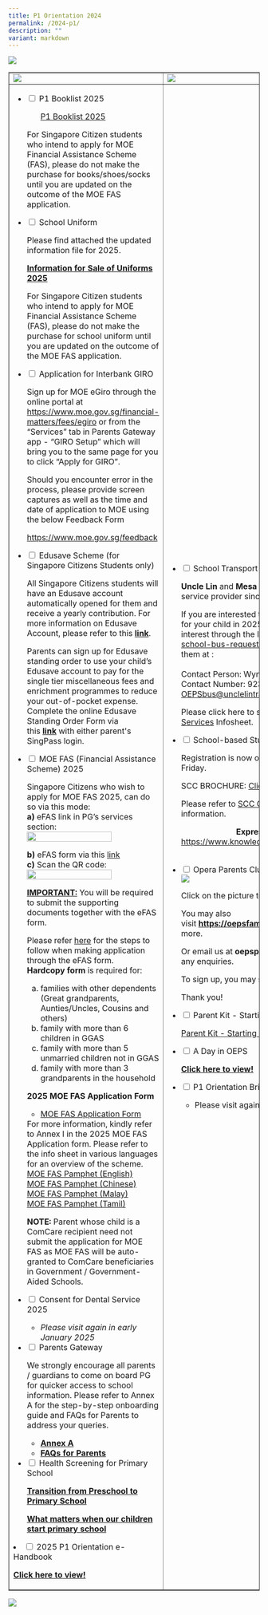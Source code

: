 ```yaml
---
title: P1 Orientation 2024
permalink: /2024-p1/
description: ""
variant: markdown
---
```

<img src="/images/p12025.jpg">
<table style="border-collapse: collapse; width: 100%;" border="1">
<tbody>
<tr>
<td style="width: 33.3333%;"><img src="/images/p12025_h1.jpg"></td>
<td style="width: 33.3333%;"><img src="/images/p12025_h2.jpg"></td>
<td style="width: 33.3333%;"><img src="/images/p12025_h3.jpg"></td>
</tr>
<tr>
<td style="width: 33.3333%;">
<ul class="jekyllcodex_accordion">
<li><input id="accordion1" type="checkbox"> <label for="accordion1">P1 Booklist 2025</label>
<div>
<ul>
<a href="">P1 Booklist 2025</a>
</ul>
<p>For Singapore Citizen students who intend to apply for MOE Financial Assistance Scheme (FAS), please do not make the purchase for books/shoes/socks until you are updated on the outcome of the MOE FAS application.</p>
</div>
</li>
<li><input id="accordion2" type="checkbox"> <label for="accordion2">School Uniform</label>
<div>
	<p>Please find attached the updated information file for 2025. </p>
<p><a href="/files/P12024/uniform.pdf"><strong>Information for Sale of Uniforms 2025</strong></a></p>
<p>For Singapore Citizen students who intend to apply for MOE Financial Assistance Scheme (FAS), please do not make the purchase for school uniform until you are updated on the outcome of the MOE FAS application.</p>
<p></p>
</div>
</li>
<li><input id="accordion3" type="checkbox"> <label for="accordion3">Application for Interbank GIRO</label>
<div>
<p>Sign up for MOE eGiro through the online portal at <a href="https://www.moe.gov.sg/financial-matters/fees/egiro">https://www.moe.gov.sg/financial-matters/fees/egiro</a> or from the “Services” tab in Parents Gateway app - “GIRO Setup” which will bring you to the same page for you to click “Apply for GIRO”.</p>
<p>Should you encounter error in the process, please provide screen captures as well as the time and date of application to MOE using the below Feedback Form&nbsp;</p><a href="https://www.moe.gov.sg/feedback">https://www.moe.gov.sg/feedback</a><p></p>
</div>
</li>
<li><input id="accordion4" type="checkbox"> <label for="accordion4">Edusave Scheme (for Singapore Citizens Students only)</label>
<div>
<p>All Singapore Citizens students will have an Edusave account automatically opened for them and receive a yearly contribution. For more information on Edusave Account, please refer to this&nbsp;<strong><a href="https://www.moe.gov.sg/financial-matters/edusave-account/usage-of-edusave-funds" target="_blank" rel="noopener">link</a></strong>.</p>
<p>Parents can sign up for Edusave standing order to use your child’s Edusave account to pay for the single tier miscellaneous fees and enrichment programmes to reduce your out-of-pocket expense. Complete the online Edusave Standing Order Form via this&nbsp;<strong><a href="https://form.gov.sg/5be24a1bb3f842000fdc4e59" target="_blank" rel="noopener">link</a>&nbsp;</strong>with either parent's SingPass login.</p>
</div>
</li>
<li><input id="accordion5" type="checkbox"> <label for="accordion5">MOE FAS (Financial Assistance Scheme) 2025</label>
<div>

<p>Singapore Citizens who wish to apply for MOE FAS 2025, can do so via this mode:<br><strong>a)</strong> eFAS link in PG’s services section:
<img style="width: 80%;" src="/images/efasefas.png">
	
<strong>b)</strong> eFAS form via this <a href="https://go.gov.sg/moe-efas">link</a><br>
<strong>c)</strong> Scan the QR code:
<img style="width: 80%;" src="/images/fasa.jpg">
	</p>
	
<strong><u>IMPORTANT:</u></strong> You will be required to submit the supporting documents together with the eFAS form.<br>
	
Please refer <a href="/files/P12024/fas.pdf" target="_blank" rel="noopener">here</a> for the steps to follow when making application through the eFAS form. <br>
<strong>Hardcopy form</strong>&nbsp;is required for:<p></p>
<ol style="list-style-type: lower-alpha;">
<li>families with other dependents (Great grandparents, Aunties/Uncles, Cousins and others)</li>
<li>family with more than 6 children in GGAS</li>
<li>family with more than 5 unmarried children not in GGAS</li>
<li>family with more than 3 grandparents in the household</li>
</ol>
	
<p><strong>2025 MOE FAS Application Form</strong></p>
<ul>
<li><a href="/files/P12024/fasform.pdf" target="_blank" rel="noopener">MOE FAS Application Form</a></li>
</ul>
For more information, kindly refer to Annex I in the 2025 MOE FAS Application form. Please refer to the info sheet in various languages for an overview of the scheme.<br>
<a href="/files/P12024/fasformel.pdf" target="_blank" rel="noopener">MOE FAS Pamphet (English)</a><br>
<a href="/files/P12024/fasformcl.pdf" target="_blank" rel="noopener">MOE FAS Pamphet (Chinese)</a><br>
<a href="/files/P12024/fasformml.pdf" target="_blank" rel="noopener">MOE FAS Pamphet (Malay)</a><br>
<a href="/files/P12024/fasformtl.pdf" target="_blank" rel="noopener">MOE FAS Pamphet (Tamil)</a><br>
	
<b>NOTE:</b> Parent whose child is a ComCare recipient need not submit the application for MOE FAS as MOE FAS will be auto-granted to ComCare beneficiaries in Government / Government-Aided Schools.
	
</div>
</li>
<li><input id="accordion6" type="checkbox"> <label for="accordion6">Consent for Dental Service 2025</label>
<div>
<ul>
<li><i>Please visit again in early January 2025</i></li>
</ul>
</div>
</li>
	
<li><input id="accordion11" type="checkbox"> <label for="accordion11">Parents Gateway</label>
<div>
<p>We strongly encourage all parents / guardians to come on board PG for quicker access to school information. Please refer to Annex A for the step-by-step onboarding guide and FAQs for Parents to address your queries.</p>
<ul>
<li><strong><a href="/files/Annex-A.pdf" target="_blank" rel="noopener">Annex A</a></strong></li>
<li><strong><a href="/files/FAQs-for-Parents.pdf" target="_blank" rel="noopener">FAQs for Parents</a></strong></li>
</ul>
</div>
</li>
	
<li><input id="accordion11" type="checkbox"> <label for="accordion11">Health Screening for Primary School</label>
<div>
<p><strong><a href="https://www.moe.gov.sg/-/media/files/parent-kit/preschool-to-primary-school-transition.pdf">Transition from Preschool to Primary School</a></strong></p>
<p><strong><a href="https://www.schoolbag.edu.sg/story/what-matters-when-our-children-start-primary-school?utm_medium=social&amp;utm_source=facebook+sb+article&amp;utm_campaign=p1registration&amp;fbclid=IwAR1B01Igo6t3CVeC0BHXurNhG5HbvfsYsmFGSySnaDyiAI2hEeTbiztaKb0">What matters when our children start primary school</a></strong></p>
	</div></li></ul>
	
<li><input id="accordion8" type="checkbox"> <label for="accordion8">2025 P1 Orientation e-Handbook</label>
<div>
<p><a href="/files/P12024/info-booklet-p1-2025.pdf" target="_blank" rel="noopener"><strong>Click here to view!</strong></a></p>
</div>
</li>


	
	
	
	
	
	
	
	

	
	
	
	
	
	
	
</td>
<td style="width: 33.3333%;"><ul class="jekyllcodex_accordion">
	
<li><input id="accordion13" type="checkbox"> <label for="accordion13">School Transport Service</label>
<div>
	<p><b>Uncle Lin</b> and <b>Mesa</b> is our appointed school bus service provider since 1 January 2024.</p>
	
<p>If you are interested to engage school bus service for your child in 2025, you may indicate your interest through the link:  <a href="https://go.gov.sg/oeps-school-bus-request-form" target="_blank" rel="noopener">https://go.gov.sg/oeps-school-bus-request-form</a> or by reaching out to them at :<br><br>Contact Person: Wynnie<br>Contact Number: 9234 6908<br><a href="mailto:OEPSbus@unclelintransport.com">OEPSbus@unclelintransport.com</a>.<br></p>
	

Please click here to see <a href="/files/P12024/bus_service.pdf">Information for School Bus Services</a> Infosheet. 


<p></p>
	

	
</div>
</li>
	
	
	
<li><input id="accordion12" type="checkbox"> <label for="accordion12">School-based Student Care Centre (SCC)</label>
<div>
	
<p> Registration is now open until 3 November 2023, Friday.</p>
	<p>SCC BROCHURE: <a href="/files/P12024/scc-brochure2024.pdf">Click here</a></p>
	<p>Please refer to <a href="/files/P12024/scc-cover-2024.pdf">SCC Cover Letter</a> for more information. </p>

<p style="text-align: center;"><strong>Expression of Interest:<br></strong><a href="https://www.knowledgepark.com.sg/operaestatescc" target="_blank" rel="noopener">https://www.knowledgepark.com.sg/operaestatescc</a></p>
</div>
</li><br>
	
	
<li><input id="accordion14" type="checkbox"> <label for="accordion14">Opera Parents Club</label>
<div>
<a href="/images/opc.jpeg"><img src="/images/opc.jpeg"></a>
<p>Click on the picture to view closer! or click&nbsp;<strong><a href="/images/opc.jpeg">here</a></strong></p>
<p>You may also visit&nbsp;<strong><a href="https://oepsfamilies.wordpress.com/">https://oepsfamilies.wordpress.com/</a>&nbsp;</strong>to read more.</p>
<p>Or email us at&nbsp;<strong>oepsparents@gmail.com</strong>&nbsp;if you have any enquiries.</p>
<p>To sign up, you may submit by clicking this&nbsp;<strong><a href="https://docs.google.com/forms/d/e/1FAIpQLSf14SOQn7tIolBjPDUmfBz3eDwagLZyezDyBmrx7tAKwb6OdA/viewform">form</a></strong></p>
<p>Thank you!</p>
</div>
</li>
	
	
	
	
	
	
<li><input id="accordion7" type="checkbox"> <label for="accordion7">Parent Kit - Starting Your Primary 1 Journey	</label>
<div>
<p><a href="/files/Parent-Kit-Starting-Your-Primary-1-Journey.pdf" target="_blank" rel="noopener">Parent Kit - Starting Your Primary 1 Journey</a></p>
</div>
</li>

<li><input id="accordion9" type="checkbox"> <label for="accordion9">A Day in OEPS</label>
<div>
<p><a href="https://drive.google.com/file/d/1-EmcqMU6YZzANcvuiaOilqaEFS8lYpwG/view?usp=share_link" target="_blank" rel="noopener"><strong>Click here to view!</strong></a></p>
</div>
</li>
<li><input id="accordion10" type="checkbox"> <label for="accordion10">P1 Orientation Briefing Slides</label>
<div>
<ul>
<li><p>Please visit again in late November 2024.</p></li>
</ul>
</div>
</li></ul></td>
<td style="width: 33.3333%;">
<ul class="jekyllcodex_accordion">


	
<li><input id="accordion18" type="checkbox"> <label for="accordion18">Transition from preschool to primary school.</label>
<div>
<p><strong>Click on the link below to read:</strong></p>
<ul>
<li><a href="/files/Helping-Your-Child-Transit-to-P1.pdf" target="_blank" rel="noopener"><strong>Helping Your Child Transit to P1</strong></a></li>
</ul>
</div>
</li>	
	
	
<li><input id="accordion16" type="checkbox"> <label for="accordion16">Establishing routines to help your child learn</label>
<div><a href="https://www.healthhub.sg/live-healthy/365/health_screening_for_primary_school">
<p><strong>Click on the link below to read:</strong></p>
</a><ul><a href="https://www.healthhub.sg/live-healthy/365/health_screening_for_primary_school">
</a><li><a href="https://www.healthhub.sg/live-healthy/365/health_screening_for_primary_school"><strong></strong></a><strong><a href="/files/Establishing-routines-to-help-your-child-learn.pdf" target="_blank" rel="noopener">Establishing routines to help your child learn</a></strong></li>
</ul>
</div>
</li>
	
<li><input id="accordion16" type="checkbox"> <label for="accordion16">Preparing for P1 through fun parent-child activities</label>
<p><strong>Click on the link below to read:</strong></p>
<strong><a href="/files/Parent-Child-Activity-Ready-Set-Go.pdf" target="_blank" rel="noopener">Parent-Child Activity: Ready, Set, Go!</a></strong></li>
</ul>


	

	
	

	
<li><input id="accordion15" type="checkbox"> <label for="accordion15">Useful External Links	</label>
<div>
<p><strong>Click on the links below to read!</strong></p>
<p><strong><a href="https://www.schoolbag.edu.sg/story/how-to-help-your-child-ace-the-first-week-of-school">How to help your child ace the first week of school</a></strong></p>
<p><strong><a href="https://www.instagram.com/p/CUzpvhYBl7J/?utm_medium=share_sheet">Parenting with you (Instagram)</a></strong></p>
<p><a href="https://www.healthhub.sg/live-healthy/365/health_screening_for_primary_school">
	</a></p></div></li><a href="https://www.healthhub.sg/live-healthy/365/health_screening_for_primary_school">


	



</a><li><a href="https://www.healthhub.sg/live-healthy/365/health_screening_for_primary_school"><input id="accordion17" type="checkbox"> <label for="accordion17">Parent-Child-Activity: Ready, Set, Go!	</label>
</a><div><a href="https://www.healthhub.sg/live-healthy/365/health_screening_for_primary_school">
<p><strong>Click on the link below to read:</strong></p>
</a><ul><a href="https://www.healthhub.sg/live-healthy/365/health_screening_for_primary_school">
</a><li><a href="https://www.healthhub.sg/live-healthy/365/health_screening_for_primary_school"><strong></strong></a><strong><a href="/files/Parent-Child-Activity-Ready-Set-Go.pdf" target="_blank" rel="noopener">Parent-Child Activity: Ready, Set, Go!</a></strong></li>
</ul>
</div>
</li>

<li><input id="accordion19" type="checkbox"> <label for="accordion19">Transition to P1 - Cyber Wellness</label>
<div>
<p><strong>Click on the link below to read:</strong></p>
<ul>
<li><a href="/files/Transition-to-P1-Cyber-Wellness.pdf" target="_blank" rel="noopener"><strong>Transition to P1 - Cyber Wellness1</strong></a></li>
</ul>
</div>
</li>
	<li><input id="accordion19" type="checkbox"> <label for="accordion19">Preparing for P1 through fun parent-child activities</label>
<div>
<p><strong>Click on the link below to read:</strong></p>
<ul>
<li><a href="https://www.moe.gov.sg/parentkit?pt=Parent-Child%20Relationship" target="_blank" rel="noopener"><strong>Preparing for P1 through fun parent-child activities</strong></a></li>
</ul>
</div>
</li>

</td>
</tr>
</tbody>
</table>
<img src="/images/ori5.png">